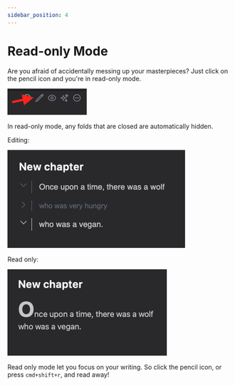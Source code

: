 ```yaml
---
sidebar_position: 4
---
```


# Read-only Mode

Are you afraid of accidentally messing up your masterpieces? Just click on the pencil icon and you're in read-only mode.

![the icon for read-only mode](/img/ss/readonly-icon.png)

In read-only mode, any folds that are closed are automatically hidden.

Editing:

![the text editor in default mode](/img/ss/default-mode.png)

Read only:

![the text editor in read-only mode](/img/ss/readonly-mode.png)

Read only mode let you focus on your writing. So click the pencil icon, or press `cmd+shift+r`, and read away!